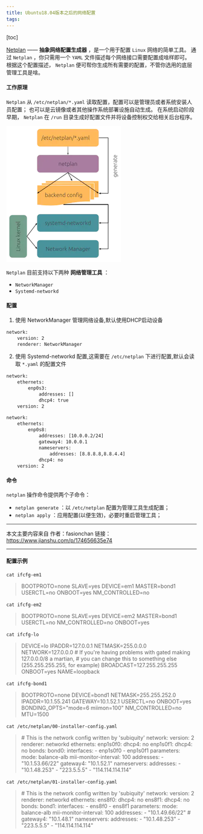 ```yaml
---
title: Ubuntu18.04版本之后的网络配置
tags: 
---
```


[toc]

[Netplan](https://netplan.io/) —— **抽象网络配置生成器** ，是一个用于配置 `Linux` 网络的简单工具。 通过 `Netplan` ，你只需用一个 `YAML` 文件描述每个网络接口需要配置成啥样即可。 根据这个配置描述， `Netplan` 便可帮你生成所有需要的配置，不管你选用的底层管理工具是啥。

#### 工作原理

`Netplan` 从 `/etc/netplan/*.yaml` 读取配置，配置可以是管理员或者系统安装人员配置； 也可以是云镜像或者其他操作系统部署设施自动生成。 在系统启动阶段早期， `Netplan` 在 `/run` 目录生成好配置文件并将设备控制权交给相关后台程序。

![](https://raw.githubusercontent.com/OliverRen/olili_blog_img/master/Ubuntu18.04版本之后的网络配置/20201113/1605250399254.png)

`Netplan` 目前支持以下两种 **网络管理工具** ：

*   `NetworkManager`
*   `Systemd-networkd`

#### 配置

1. 使用 NetworkManager 管理网络设备,默认使用DHCP启动设备

```
network:
    version: 2
    renderer: NetworkManager
```

2. 使用 Systemd-networkd 配置,这需要在 `/etc/netplan` 下进行配置,默认会读取 `*.yaml` 的配置文件

```
network:
    ethernets:
        enp0s3:
            addresses: []
            dhcp4: true
    version: 2
```

```
network:
    ethernets:
        enp0s8:
            addresses: [10.0.0.2/24]
            gateway4: 10.0.0.1
            nameservers:
                addresses: [8.8.8.8,8.8.4.4]
            dhcp4: no
    version: 2
```

#### 命令

`netplan` 操作命令提供两个子命令：

*   `netplan generate` ：以 `/etc/netplan` 配置为管理工具生成配置；
*   `netplan apply` ：应用配置(以便生效)，必要时重启管理工具；

------------------------------

本文主要内容来自
作者：fasionchan
链接：https://www.jianshu.com/p/174656635e74

--------------------------------------------------------------

#### 配置示例

`cat ifcfg-em1`
> BOOTPROTO=none
SLAVE=yes
DEVICE=em1
MASTER=bond1
USERCTL=no
ONBOOT=yes
NM_CONTROLLED=no

`cat ifcfg-em2`
> BOOTPROTO=none
SLAVE=yes
DEVICE=em2
MASTER=bond1
USERCTL=no
NM_CONTROLLED=no
ONBOOT=yes

`cat ifcfg-lo`
> DEVICE=lo
IPADDR=127.0.0.1
NETMASK=255.0.0.0
NETWORK=127.0.0.0
\# If you're having problems with gated making 127.0.0.0/8 a martian,
\# you can change this to something else (255.255.255.255, for example)
BROADCAST=127.255.255.255
ONBOOT=yes
NAME=loopback

`cat ifcfg-bond1`
> BOOTPROTO=none
DEVICE=bond1
NETMASK=255.255.252.0
IPADDR=10.1.55.241
GATEWAY=10.1.52.1
USERCTL=no
ONBOOT=yes
BONDING_OPTS="mode=6 miimon=100"
NM_CONTROLLED=no
MTU=1500

`cat /etc/netplan/00-installer-config.yaml`
> \# This is the network config written by 'subiquity'
network:
  version: 2
  renderer: networkd
  ethernets:
    enp1s0f0:
      dhcp4: no
    enp1s0f1:
      dhcp4: no
  bonds:
    bond0:
      interfaces:
        - enp1s0f0
        - enp1s0f1
      parameters:
        mode: balance-alb
        mii-monitor-interval: 100
      addresses:
        - "10.1.53.66/22"
      gateway4: "10.1.52.1"
      nameservers:
        addresses:
          - "10.1.48.253"
          - "223.5.5.5"
          - "114.114.114.114"

`cat /etc/netplan/01-installer-config.yaml`
> \# This is the network config written by 'subiquity'
network:
  version: 2
  renderer: networkd
  ethernets:
    ens8f0:
      dhcp4: no
    ens8f1:
      dhcp4: no
  bonds:
    bond1:
      interfaces:
        - ens8f0
        - ens8f1
      parameters:
        mode: balance-alb
        mii-monitor-interval: 100
      addresses:
        - "10.1.49.66/22"
\#      gateway4: "10.1.48.1"
      nameservers:
        addresses:
          - "10.1.48.253"
          - "223.5.5.5"
          - "114.114.114.114"